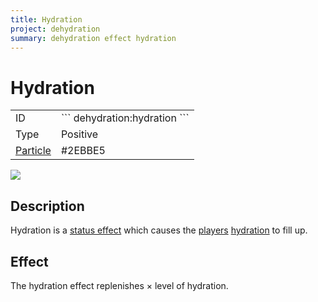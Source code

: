 ```yaml
---
title: Hydration
project: dehydration
summary: dehydration effect hydration
---
```

# Hydration
<div class="main_table">
<div class="left_main_table">
<table class="left_table">
    <tbody>
        <tr>
            <td class="first-column">ID</td>
            <td class="second-column">
            ```
            dehydration:hydration
            ```
            </td>
        </tr>
        <tr id="linear-top">
            <td class="first-column">Type</td>
            <td class="second-column">Positive</td>
        </tr>
        <tr id="linear-top">
            <td class="first-column"><a href="https://minecraft.wiki/w/Particles" target="_blank">Particle</a></td>
            <td class="second-column">#2EBBE5</td>
        </tr>
    </tbody>
</table>
</div>
    <img src="/wiki/assets/dehydration/effects/hydration.png" loading="lazy" class="right_img_table"/>
</div>

## Description
Hydration is a [status effect](https://minecraft.wiki/w/Effect) which causes the [players](https://minecraft.wiki/w/Player) [hydration](/wiki/mods/Dehydration/Mechanic/) to fill up.

## Effect
The hydration effect replenishes <span class="icon-element" icon-count="1" icon-id="thirst"></span> × level of hydration.
